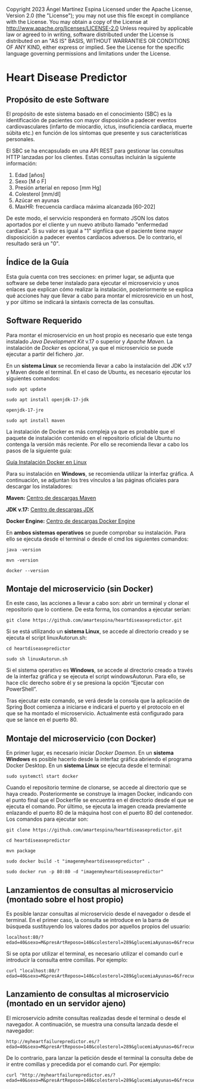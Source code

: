 Copyright 2023 Ángel Martínez Espina
Licensed under the Apache License, Version 2.0 (the "License");
you may not use this file except in compliance with the License.
You may obtain a copy of the License at
http://www.apache.org/licenses/LICENSE-2.0
Unless required by applicable law or agreed to in writing, software
distributed under the License is distributed on an "AS IS" BASIS,
WITHOUT WARRANTIES OR CONDITIONS OF ANY KIND, either express or implied.
See the License for the specific language governing permissions and
limitations under the License.

# Heart Disease Predictor #


## Propósito de este Software ##
El propósito de este sistema basado en el conocimiento (SBC) es la identificación de pacientes con mayor disposición a padecer eventos cardiovasculares (infarto de miocardio, ictus, insuficiencia cardiaca, muerte súbita etc.) en función de los síntomas que presente y sus características personales. 

El SBC se ha encapsulado en una API REST para gestionar las consultas HTTP lanzadas por los clientes. Estas consultas incluirán la siguiente información:
1. Edad [años]
2. Sexo [M o F]
4. Presión arterial en reposo [mm Hg]
5. Colesterol [mm/dl]
6. Azúcar en ayunas
7. MaxHR: frecuencia cardíaca máxima alcanzada [60-202]


De este modo, el servvicio responderá en formato JSON los datos aportados por el cliente y un nuevo atributo llamado "enfermedad cardíaca". Si su valor es igual a "1" signfiica que el paciente tiene mayor disposicición a padecer eventos cardíacos adversos. De lo contrario, el resultado será un "0". 

## Índice de la Guía ##
Esta guía cuenta con tres secciones: en primer lugar, se adjunta que software se debe tener instalado para ejecutar el microservicio y unos enlaces que explican cómo realizar la instalación, posteriormente se explica qué acciones hay que llevar a cabo para montar el microsrevicio en un host, y por último se indicará la sintaxis correcta de las consultas. 

## Software Requerido ##
Para montar el microservicio en un host propio es necesario que este tenga instalado *Java Development Kit* v.17 o superior y *Apache Maven*. La instalación de *Docker* es opcional, ya que el microservicio se puede ejecutar a partir del fichero *.jar*. 

En un **sistema Linux**  se recomienda llevar a cabo la instalación del JDK v.17 y Maven desde el terminal.  En el caso de Ubuntu, es necesario ejecutar los siguientes comandos: 

```console
sudo apt update
```

```console
sudo apt install openjdk-17-jdk 
```

```console
openjdk-17-jre
```

```console
sudo apt install maven
```

La instalación de Docker es más compleja ya que es probable que el paquete de instalación contenido en el repositorio oficial de Ubuntu no contenga la versión más reciente. Por ello se recomienda llevar a cabo los pasos de la siguiente guía:

[Guía Instalación Docker en Linux](https://www.digitalocean.com/community/tutorials/how-to-install-and-use-docker-on-ubuntu-20-04-es)

Para su instalación en **Windows**, se recomienda utilizar la interfaz gráfica. A continuación, se adjuntan los tres vínculos a las páginas oficiales para descargar los instaladores: 

**Maven:**
[Centro de descargas Maven](https://maven.apache.org/download.cgi)

**JDK v.17:**
[Centro de descargas JDK](https://www.oracle.com/java/technologies/javase/jdk17-archive-downloads.html)


**Docker Engine:**
[Centro de descargas Docker Engine](https://docs.docker.com/engine/install/)

En **ambos sistemas operativos** se puede comprobar su instalación. Para ello se ejecuta desde el terminal o desde el cmd los siguientes comandos:

```console
java -version
```
```console
mvn -version
```
```console
docker --version
```


## Montaje del microservicio (sin Docker) ##
En este caso, las acciones a llevar a cabo son: abrir un terminal y clonar el repositorio que lo contiene. De esta forma, los comandos a ejecutar serían:  

```console
git clone https://github.com/amartespina/heartdiseasepredictor.git

```

Si se está utilizando un **sistema Linux**, se accede al directorio creado y se ejecuta el script linuxAutorun.sh: 

```console
cd heartdiseasepredictor
```

```console
sudo sh linuxAutorun.sh
```

Si el sistema operativo es **Windows**, se accede al directorio creado a través de la interfaz gráfica y se ejecuta el script windowsAutorun. Para ello, se hace clic derecho sobre él y se presiona la opción “Ejecutar con PowerShell”.


Tras ejecutar este comando, se verá desde la consola que la aplicación de Spring Boot comienza a iniciarse e indicará el puerto y el protocolo en el que se ha montado el microservicio. Actualmente está configurado para que se lance en el puerto 80.


## Montaje del microservicio (con Docker) ##

En primer lugar, es necesario iniciar *Docker Daemon*. En un **sistema Windows** es posible hacerlo desde la interfaz gráfica abriendo el programa Docker Desktop. En un **sistema Linux** se ejecuta desde el terminal: 

```console
sudo systemctl start docker
```

Cuando el repositorio termine de clonarse, se accede al directorio que se haya creado.  Posteriormente se construye la imagen Docker, indicando con el punto final que el Dockerfile se encuentra en el directorio desde el que se ejecuta el comando. Por último, se ejecuta la imagen creada previamente enlazando el puerto 80 de la máquina host con el puerto 80 del contenedor. Los comandos para ejecutar son: 

```console
git clone https://github.com/amartespina/heartdiseasepredictor.git
```

```console
cd heartdiseasepredictor
```

```console
mvn package
```

```console
sudo docker build -t "imagenmyheartdiseasepredictor" .
```

```console
sudo docker run -p 80:80 -d "imagenmyheartdiseasepredictor"
```

## Lanzamientos de consultas al microservicio (montado sobre el host propio) ##

Es posible lanzar consultas al microservicio desde el navegador o desde el terminal. En el primer caso, la consulta se introduce en la barra de búsqueda sustituyendo los valores dados por aquellos propios del usuario: 

```console
localhost:80/?edad=40&sexo=M&presArtReposo=140&colesterol=289&glucemiaAyunas=0&frecuenciaCardiacaMax=172
```

Si se opta por utilizar el terminal, es necesario utilizar el comando curl e introducir la consulta entre comillas. Por ejemplo:

```console
curl "localhost:80/?edad=40&sexo=M&presArtReposo=140&colesterol=289&glucemiaAyunas=0&frecuenciaCardiacaMax=172"
```

## Lanzamiento de consultas al microservicio (montado en un servidor ajeno)  ##
El microservicio admite consultas realizadas desde el terminal o desde el navegador. A continuación, se muestra una consulta lanzada desde el navegador: 

```console
http://myheartfailurepredictor.es/?edad=40&sexo=M&presArtReposo=140&colesterol=289&glucemiaAyunas=0&frecuenciaCardiacaMax=172

```

De lo contrario, para lanzar la petición desde el terminal la consulta debe de ir entre comillas y precedida por el comando curl. Por ejemplo: 

```console
curl "http://myheartfailurepredictor.es/?edad=40&sexo=M&presArtReposo=140&colesterol=289&glucemiaAyunas=0&frecuenciaCardiacaMax=172"

```

